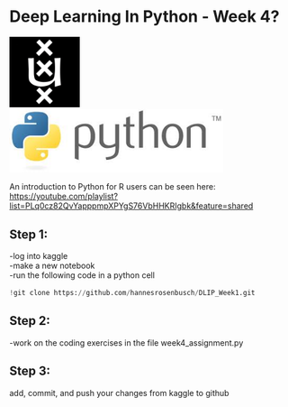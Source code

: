 
# Deep Learning In Python - Week 4?

<img src="https://github.com/hannesrosenbusch/DLIP_Week1/blob/main/assets/uvalogo.svg.png?raw=true" width="125">    <img src="https://github.com/hannesrosenbusch/DLIP_Week1/blob/main/assets/pythonlogo.jpeg?raw=true" width="380">


An introduction to Python for R users can be seen here: https://youtube.com/playlist?list=PLq0cz82QvYapppmpXPYgS76VbHHKRIgbk&feature=shared

## Step 1: 
-log into kaggle <br>
-make a new notebook <br>
-run the following code in a python cell <br>
```python
!git clone https://github.com/hannesrosenbusch/DLIP_Week1.git
```

## Step 2: 
-work on the coding exercises in the file week4_assignment.py

## Step 3:
add, commit, and push your changes from kaggle to github
